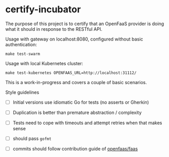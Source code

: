 # certify-incubator

The purpose of this project is to certify that an OpenFaaS provider is doing what it should in response to the RESTful API.

Usage with gateway on localhost:8080, configured without basic authentication:

```
make test-swarm
```

Usage with local Kubernetes cluster:

```
make test-kubernetes OPENFAAS_URL=http://localhost:31112/ 
```

This is a work-in-progress and covers a couple of basic scenarios.

Style guidelines
- [ ] Initial versions use idiomatic Go for tests (no asserts or Gherkin)
- [ ] Duplication is better than premature abstraction / complexity
- [ ] Tests need to cope with timeouts and attempt retries when that makes sense
- [ ] should pass `gofmt`
- [ ] commits should follow contribution guide of [openfaas/faas](https://github.com/openfaas/faas)

